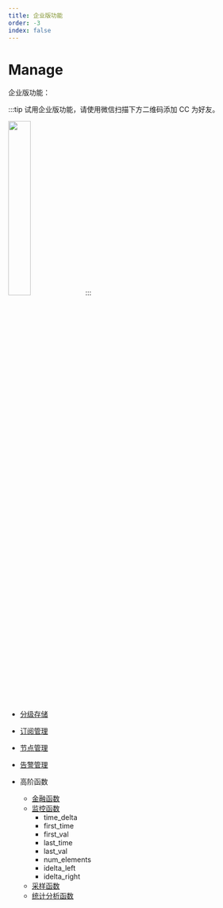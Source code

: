 ```yaml
---
title: 企业版功能
order: -3
index: false
---
```


# Manage

企业版功能：

:::tip
试用企业版功能，请使用微信扫描下方二维码添加 CC 为好友。

<img src="https://dl.cnosdb.com/contact/u.jpg" style="width: 30%;height: 30%">
:::

- [分级存储](../manage/tiered_storage.md)

- [订阅管理](../manage/subscriptions.md)

- [节点管理](../manage/node_manage.md)

- [告警管理](../manage/alarm_manage.md)

- 高阶函数
    * [金融函数](../reference/sql.md#candlestickagg)
    * [监控函数](../reference/sql.md#gaugeagg)
        - time_delta
        - first_time
        - first_val
        - last_time
        - last_val
        - num_elements
        - idelta_left
        - idelta_right
    * [采样函数](../reference/sql.md#asapsmooth)
    * [统计分析函数](../reference/sql.md#statsagg)
